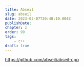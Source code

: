 ```yaml
---
title: Abseil
slug: abseil
date: 2023-02-07T20:48:19.004Z
publishDate:
chapter: z
order: 99
tags:
    - c++
draft: true
---
```


https://github.com/abseil/abseil-cpp

